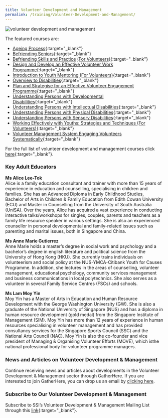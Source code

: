```yaml
---
title: Volunteer Development and Management
permalink: /training/Volunteer-Development-and-Management/
---
```

![volunteer development and management](/images/training/Volunteer_SSI_header-banner-757-x-239px8.jpg)

The featured courses are:   
-   [Ageing Process](https://www.learningcloud.sg/pages/coursedescription.jsf?courseId=900993&catalogId=1700&templateId=-1){:target="_blank"} 
-   [Befriending Seniors](https://www.learningcloud.sg/pages/coursedescription.jsf?courseId=918685&catalogId=1700){:target="_blank"}
-   [Befriending Skills and Practice](https://e-services.ncss.gov.sg/Training/Course/TemplateSearch?Keyword=Befriending+Skills+and+Practice) [(For Volunteers)](https://e-services.ncss.gov.sg/Training/Course/TemplateSearch?Keyword=Befriending+Skills+and+Practice){:target="_blank"}   
-   [Design and Develop an Effective Volunteer Work Programme](https://e-services.ncss.gov.sg/Training/Course/TemplateSearch?Filter.Keyword=Design+and+develop+an+effective&Filter.CourseDatesString=&Filter.TypeOfCourse.Value=&Filter.TypeOfCourse.Label=&Filter.CourseSubCategory.Id=&Filter.CourseSubCategory.LogicalName=&Filter.CourseSubCategory.Name=&Filter.CourseSubCategory.ToRemove=){:target="_blank"}   
-   [Introduction to Youth Mentoring (For Volunteers)](https://e-services.ncss.gov.sg/Training/Course/TemplateSearch?Filter.Keyword=introduction+to+youth+mentoring&Filter.CourseDatesString=&Filter.TypeOfCourse.Value=&Filter.TypeOfCourse.Label=&Filter.CourseSubCategory.Id=&Filter.CourseSubCategory.LogicalName=&Filter.CourseSubCategory.Name=&Filter.CourseSubCategory.ToRemove=){:target="_blank"}   
-   [Overview to Disabilities](https://learningcloud.sg/pages/coursedescription.jsf?courseId=602626&catalogId=1700){:target="_blank"}   
-   [Plan and Strategise for an Effective Volunteer Engagement Programme](https://e-services.ncss.gov.sg/Training/Course/TemplateSearch?Filter.Keyword=plan+and+strategise&Filter.CourseDatesString=&Filter.TypeOfCourse.Value=&Filter.TypeOfCourse.Label=&Filter.CourseSubCategory.Id=&Filter.CourseSubCategory.LogicalName=&Filter.CourseSubCategory.Name=&Filter.CourseSubCategory.ToRemove=){:target="_blank"}   
-   [Understanding Persons with Developmental Disabilities](https://learningcloud.sg/pages/coursedescription.jsf?courseId=607793&catalogId=1700){:target="_blank"}   
-   [Understanding Persons with Intellectual Disabilities](https://learningcloud.sg/pages/coursedescription.jsf?courseId=751912&catalogId=1700){:target="_blank"}   
-   [Understanding Persons with Physical Disabilities](https://learningcloud.sg/pages/coursedescription.jsf?courseId=609000&catalogId=1700){:target="_blank"}   
-   [Understanding Persons with Sensory Disabilities](https://learningcloud.sg/pages/coursedescription.jsf?courseId=609443&catalogId=1700){:target="_blank"}      
-   [Working Effectively with Youths: Strategies and Techniques (For Volunteers)](https://e-services.ncss.gov.sg/Training/Course/TemplateSearch?Filter.Keyword=Working+Effectively+with+Youths%3A+Strategies+and+techniques&Filter.CourseDatesString=&Filter.TypeOfCourse.Value=&Filter.TypeOfCourse.Label=&Filter.CourseSubCategory.Id=&Filter.CourseSubCategory.LogicalName=&Filter.CourseSubCategory.Name=&Filter.CourseSubCategory.ToRemove=){:target="_blank"} 
-   [Volunteer Management System Engaging Volunteers Systematically](https://e-services.ncss.gov.sg/Training/Course/TemplateSearch?Keyword=Volunteer+Management+System+-+Engaging+Volunteers+Systematically){:target="_blank"} 
  
For the full list of volunteer development and management courses click [here](https://e-services.ncss.gov.sg/Training/Course/TemplateSearch?Filter.Keyword=&Filter.CourseDatesString=&Filter.TypeOfCourse.Value=&Filter.TypeOfCourse.Label=&Filter.CourseSubCategory.Id=fef837bd-290c-e611-810d-000c29e3b091&Filter.CourseSubCategory.LogicalName=nis_coursesubcategory&Filter.CourseSubCategory.Name=Volunteer+Development&Filter.CourseSubCategory.ToRemove=){:target="_blank"}.  

### Key Adult Educators
**Ms Alice Lee-Tok**   
Alice is a family education consultant and trainer with more than 15 years of experience in education and counselling, specialising in children and families. She has an Advanced Diploma in Early Childhood Studies, Bachelor of Arts in Children & Family Education from Edith Cowan University (ECU) and Master in Counselling from the University of South Australia (UniSA). Over the years, Alice has acquired a vast experience in conducting interactive talks/workshops for singles, couples, parents and teachers as a family life resource speaker in various settings. She is also an experienced counsellor in personal developmental and family-related issues such as parenting and marital issues, both in Singapore and China.

**Ms Anne Marie Gutierrez**   
Anne Marie holds a master’s degree in social work and psychology and a bachelor’s degree in english literature and political science from the University of Hong Kong (HKU). She currently trains individuals on volunteerism and social policy at the NUS-YMCA-Citibank Youth for Causes Programme. In addition, she lectures in the areas of counselling, volunteer management, educational psychology, community services management and business communications in local polytechnics. She also serves as a volunteer in several Family Service Centres (FSCs) and schools.
 

**Ms Lam Moy Yin**   
Moy Yin has a Master of Arts in Education and Human Resource Development with the George Washington University (GW). She is also a graduate of the National University of Singapore (NUS) and has a diploma in human resource development (gold medal) from the Singapore Institute of Management (SIM). Moy Yin has more than 12 years of experience in human resources specialising in volunteer management and has provided consultancy services for the Singapore Sports Council (SSC) and the National Arts Council (NAC). Moy Yin is also the co-founder and vice president of Managing & Organising Volunteer Efforts (MOVE), which isthe national professional body for volunteer programme managers.

### News and Articles on Volunteer Development & Management
Continue receiving news and articles about developments in the Volunteer Development & Management sector through GatherHere. If you are interested to join GatherHere, you can drop us an email by [clicking here](mailto:techservices1@gatherhere.sg).

### Subscribe to Our Volunteer Development & Management
Subscribe to SSI’s Volunteer Development & Management Mailing List through this  [link](https://form.gov.sg/5f19b06fd034a60011cd0c4e){:target="_blank"}.

